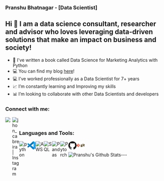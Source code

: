 ### Pranshu Bhatnagar - [Data Scientist] 

## Hi 👋 I am a data science consultant, researcher and advisor who loves leveraging data-driven solutions that make an impact on business and society!

- 📕 I've written a book called Data Science for Marketing Analytics with Python
- 💻 You can find my blog [here]( https://alifeofdatascience.github.io/trendlines/)!
- 💻 I’ve worked professionally as a Data Scientist for 7+ years
- 📈 I’m constantly learning and Improving my skills 
- 📊 I’m looking to collaborate with other Data Scientists and developers 

### Connect with me:

[<img align="left"  width="22px" src="https://cdn.jsdelivr.net/npm/simple-icons@3.4.0/icons/linkedin.svg" />](https://www.linkedin.com/in/pranshubhatnagar/)


[<img align="left" alt="jhon_cabreira | Instagram" width="22px" src="https://cdn.jsdelivr.net/npm/simple-icons@v3/icons/instagram.svg" />][instagram]



<br />

### Languages and Tools:

<img align="left" alt="python" width="26px" src="https://cdn.jsdelivr.net/npm/simple-icons@3.4.0/icons/python.svg" />

<img align="left" alt="visual studio code" width="26px" src="https://raw.githubusercontent.com/github/explore/80688e429a7d4ef2fca1e82350fe8e3517d3494d/topics/visual-studio-code/visual-studio-code.png" />

<img align="left" alt="AWS" width="26px" src="https://cdn.jsdelivr.net/npm/simple-icons@3.4.0/icons/amazonaws.svg" />

<img align="left" alt="SQL" width="26px" src="https://cdn.jsdelivr.net/npm/simple-icons@3.4.0/icons/postgresql.svg" />

<img align="left" alt="Pandas" width="26px" src="https://cdn.jsdelivr.net/npm/simple-icons@3.4.0/icons/pandas.svg" />

<img align="left" alt="Pytorch" width="26px" src="https://cdn.jsdelivr.net/npm/simple-icons@3.4.0/icons/pytorch.svg" />

<img align="left" alt="GitHub" width="26px" src="https://raw.githubusercontent.com/github/explore/78df643247d429f6cc873026c0622819ad797942/topics/github/github.png" />

<img align="left" alt="Git" width="26px" src="https://raw.githubusercontent.com/github/explore/80688e429a7d4ef2fca1e82350fe8e3517d3494d/topics/git/git.png" />

<br />
<br />
---

<img align="left" alt="Pranshu's Github Stats" src="https://github-readme-stats.vercel.app/api?username=pranshubhatnagar&show_icons=true&hide_border=true" />

[linkedin]: linkedin.com/in/pranshubhatnagar
[instagram]: https://instagram.com/trendlines.blog
